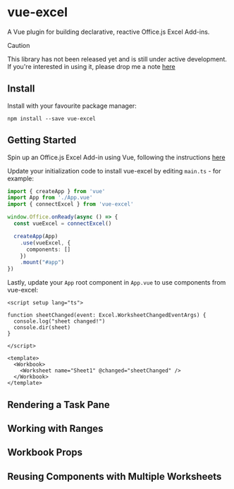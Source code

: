 # vue-excel

A Vue plugin for building declarative, reactive Office.js Excel Add-ins.

> [!CAUTION]
> This library has not been released yet and is still under active development.
> If you're interested in using it, please drop me a note [here](https://github.com/demsullivan/excelsius/issues/1)

## Install

Install with your favourite package manager:

```
npm install --save vue-excel
```

## Getting Started

Spin up an Office.js Excel Add-in using Vue, following the instructions [here](https://learn.microsoft.com/en-us/office/dev/add-ins/quickstarts/excel-quickstart-vue)

Update your initialization code to install vue-excel by editing `main.ts` - for example:

```typescript
import { createApp } from 'vue'
import App from './App.vue'
import { connectExcel } from 'vue-excel'

window.Office.onReady(async () => {
  const vueExcel = connectExcel()

  createApp(App)
    .use(vueExcel, {
      components: []
    })
    .mount("#app")
})
```
Lastly, update your `App` root component in `App.vue` to use components from vue-excel:

```vue
<script setup lang="ts">

function sheetChanged(event: Excel.WorksheetChangedEventArgs) {
  console.log("sheet changed!")
  console.dir(sheet)
}

</script>

<template>
  <Workbook>
    <Worksheet name="Sheet1" @changed="sheetChanged" />
  </Workbook>
</template>
```

## Rendering a Task Pane

## Working with Ranges

## Workbook Props

## Reusing Components with Multiple Worksheets
